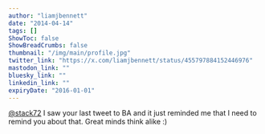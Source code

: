 ```yaml
---
author: "liamjbennett"
date: "2014-04-14"
tags: []
ShowToc: false
ShowBreadCrumbs: false
thumbnail: "/img/main/profile.jpg"
twitter_link: "https://x.com/liamjbennett/status/455797884152446976"
mastodon_link: ""
bluesky_link: ""
linkedin_link: ""
expiryDate: "2016-01-01"
---
```


[@stack72](https://x.com/stack72) I saw your last tweet to BA and it just reminded me that I need to remind you about that. Great minds think alike :)

